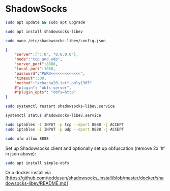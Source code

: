 # ShadowSocks

```bash
sudo apt update && sudo apt upgrade
```
```bash
sudo apt install shadowsocks-libev
```
```bash
sudo nano /etc/shadowsocks-libev/config.json
```
```json
{
    "server":["::0", "0.0.0.0"],
    "mode":"tcp_and_udp",
    "server_port":8888,
    "local_port":1080,
    "password":"PWRD<<<<<<<<<<<<<",
    "timeout":300,
    "method":"xchacha20-ietf-poly1305"
    #"plugin": "obfs-server",
    #"plugin_opts": "obfs=http"
}
```
```bash
sudo systemctl restart shadowsocks-libev.service
```
```bash
systemctl status shadowsocks-libev.service
```

```bash
sudo iptables -I INPUT -p tcp --dport 8888 -j ACCEPT
sudo iptables -I INPUT -p udp --dport 8888 -j ACCEPT
```
```bash
sudo ufw allow 8888
```
Set up Shadowsocks client and optionally set up obfuscation (remove 2x '#' in json above):
```bash
sudo apt install simple-obfs
```

Or a docker install via [https://github.com/teddysun/shadowsocks_install/blob/master/docker/shadowsocks-libev/README.md]
